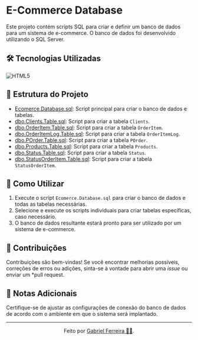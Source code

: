 # E-Commerce Database

Este projeto contém scripts SQL para criar e definir um banco de dados para um sistema de e-commerce. O banco de dados foi desenvolvido utilizando o SQL Server.

## 🛠️ Tecnologias Utilizadas

![HTML5](https://img.shields.io/badge/Microsoft%20SQL%20Server-CC2927?style=for-the-badge&logo=microsoft%20sql%20server&logoColor=white)

## 📁 Estrutura do Projeto

- [Ecomerce.Database.sql](Ecomerce.Database.sql): Script principal para criar o banco de dados e tabelas.
- [dbo.Clients.Table.sql](dbo.Clients.Table.sql): Script para criar a tabela `Clients`.
- [dbo.OrderItem.Table.sql](dbo.OrderItem.Table.sql): Script para criar a tabela `OrderItem`.
- [dbo.OrderItemLog.Table.sql](dbo.OrderItemLog.Table.sql): Script para criar a tabela `OrderItemLog`.
- [dbo.POrder.Table.sql](dbo.POrder.Table.sql): Script para criar a tabela `POrder`.
- [dbo.Products.Table.sql](dbo.Products.Table.sql): Script para criar a tabela `Products`.
- [dbo.Status.Table.sql](dbo.Status.Table.sql): Script para criar a tabela `Status`.
- [dbo.StatusOrderItem.Table.sql](dbo.StatusOrderItem.Table.sql): Script para criar a tabela `StatusOrderItem`.

## 🚀 Como Utilizar

1. Execute o script `Ecomerce.Database.sql` para criar o banco de dados e todas as tabelas necessárias.
2. Selecione e execute os scripts individuais para criar tabelas específicas, caso necessário.
3. O banco de dados resultante estará pronto para ser utilizado por um sistema de e-commerce.

## 🔧 Contribuições

Contribuições são bem-vindas! Se você encontrar melhorias possíveis, correções de erros ou adições, sinta-se à vontade para abrir uma *issue* ou enviar um *pull request.

## 📝 Notas Adicionais

Certifique-se de ajustar as configurações de conexão do banco de dados de acordo com o ambiente em que o sistema será implantado.



---

<div align="center">Feito por <a href="https://github.com/GabrielBhain">Gabriel Ferreira 🕵🏻</a>.</div>
